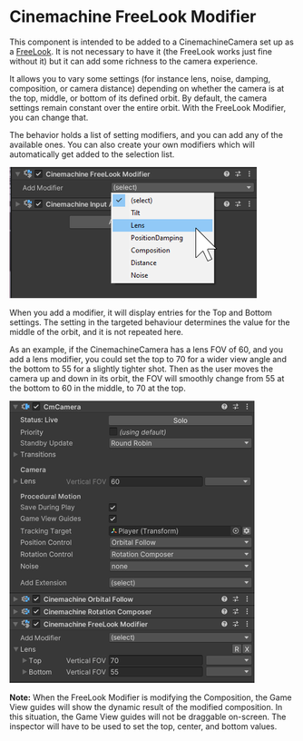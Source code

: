 # Cinemachine FreeLook Modifier

This component is intended to be added to a CinemachineCamera set up as a [FreeLook](FreeLookCameras.md).  It is not necessary to have it (the FreeLook works just fine without it) but it can add some richness to the camera experience.

It allows you to vary some settings (for instance lens, noise, damping, composition, or camera distance) depending on whether the camera is at the top, middle, or bottom of its defined orbit. By default, the camera settings remain constant over the entire orbit. With the FreeLook  Modifier, you can change that.

The behavior holds a list of setting modifiers, and you can add any of the available ones. You can also create your own modifiers which will automatically get added to the selection list.

![Free Look Modifier Inspector](images/FreeLookModifierInspector.png)

When you add a modifier, it will display entries for the Top and Bottom settings. The setting in the targeted behaviour determines the value for the middle of the orbit, and it is not repeated here.

As an example, if the CinemachineCamera has a lens FOV of 60, and you add a lens modifier, you could set the top to 70 for a wider view angle and the bottom to 55 for a slightly tighter shot. Then as the user moves the camera up and down in its orbit, the FOV will smoothly change from 55 at the bottom to 60 in the middle, to 70 at the top.

![Free Look Modifier Inspector Lens](images/FreeLookModifierInspectorLens.png)

**Note:** When the FreeLook Modifier is modifying the Composition, the Game View guides will show the dynamic result of the modified composition.  In this situation, the Game View guides will not be draggable on-screen.  The inspector will have to be used to set the top, center, and bottom values.

